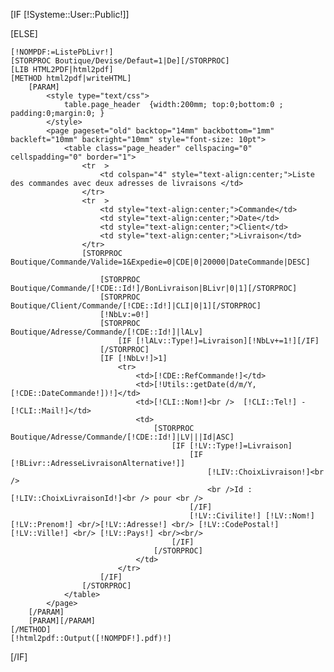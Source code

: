 [IF [!Systeme::User::Public!]]
	
[ELSE]

	[!NOMPDF:=ListePbLivr!]
	[STORPROC Boutique/Devise/Defaut=1|De][/STORPROC]
	[LIB HTML2PDF|html2pdf]
	[METHOD html2pdf|writeHTML]
		[PARAM]
			<style type="text/css">
				table.page_header  {width:200mm; top:0;bottom:0 ; padding:0;margin:0; }
			</style>
			<page pageset="old" backtop="14mm" backbottom="1mm" backleft="10mm" backright="10mm" style="font-size: 10pt">
				<table class="page_header" cellspacing="0" cellspadding="0" border="1">
					<tr  >
						<td colspan="4" style="text-align:center;">Liste des commandes avec deux adresses de livraisons </td>
					</tr>
					<tr  >
						<td style="text-align:center;">Commande</td>
						<td style="text-align:center;">Date</td>
						<td style="text-align:center;">Client</td>
						<td style="text-align:center;">Livraison</td>
					</tr>
					[STORPROC Boutique/Commande/Valide=1&Expedie=0|CDE|0|20000|DateCommande|DESC]
						
						[STORPROC Boutique/Commande/[!CDE::Id!]/BonLivraison|BLivr|0|1][/STORPROC]
						[STORPROC Boutique/Client/Commande/[!CDE::Id!]|CLI|0|1][/STORPROC]
						[!NbLv:=0!]
						[STORPROC Boutique/Adresse/Commande/[!CDE::Id!]|lALv]
							[IF [!lALv::Type!]=Livraison][!NbLv+=1!][/IF]
						[/STORPROC]
						[IF [!NbLv!]>1]
							<tr>
								<td>[!CDE::RefCommande!]</td>
								<td>[!Utils::getDate(d/m/Y,[!CDE::DateCommande!])!]</td>
								<td>[!CLI::Nom!]<br />  [!CLI::Tel!] - [!CLI::Mail!]</td>
								<td>
									[STORPROC Boutique/Adresse/Commande/[!CDE::Id!]|LV|||Id|ASC]
										[IF [!LV::Type!]=Livraison]
											[IF [!BLivr::AdresseLivraisonAlternative!]]
												[!LIV::ChoixLivraison!]<br />
												<br />Id : [!LIV::ChoixLivraisonId!]<br /> pour <br />
											[/IF]
											[!LV::Civilite!] [!LV::Nom!]  [!LV::Prenom!] <br/>[!LV::Adresse!] <br/> [!LV::CodePostal!] [!LV::Ville!] <br/> [!LV::Pays!] <br/><br/>
										[/IF]
									[/STORPROC]
								</td>
							</tr>
						[/IF]
					[/STORPROC]
				</table>
			</page>
		[/PARAM]
		[PARAM][/PARAM]
	[/METHOD]
	[!html2pdf::Output([!NOMPDF!].pdf)!]
	
[/IF]